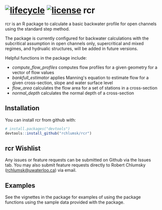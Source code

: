 [![lifecycle](https://img.shields.io/badge/lifecycle-experimental-orange.svg)](https://www.tidyverse.org/lifecycle/#experimental)
[![license](https://img.shields.io/badge/license-GPL3-lightgrey.svg)](https://choosealicense.com/)
rcr
===

rcr is an R package to calculate a basic backwater profile for open channels using the standard step method.

The package is currently configured for backwater calculations with the subcritical assumption in open channels only, supercritical and mixed regimes, and hydrualic structures, will be added in future versions.

Helpful functions in the package include:

-   *compute\_flow\_profiles* computes flow profiles for a given geometry for a vector of flow values
-   *bankfull\_estimator* applies Manning's equation to estimate flow for a given cross-section, slope and water surface level
-   *flow\_area* calculates the flow area for a set of stations in a cross-section
-   *normal\_depth* calculates the normal depth of a cross-section

Installation
------------

You can install rcr from github with:

``` r
# install.packages("devtools")
devtools::install_github("rchlumsk/rcr")
```

rcr Wishlist
------------

Any issues or feature requests can be submitted on Github via the Issues tab. You may also submit feature requests directly to Robert Chlumsky (<rchlumsk@uwaterloo.ca>) via email.

Examples
--------

See the vignettes in the package for examples of using the package functions using the sample data provided with the package.
